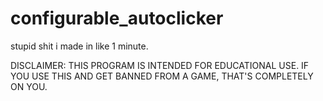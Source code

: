 # configurable_autoclicker

stupid shit i made in like 1 minute.

DISCLAIMER: THIS PROGRAM IS INTENDED FOR EDUCATIONAL USE. IF YOU USE THIS AND GET BANNED FROM A GAME, THAT'S COMPLETELY ON YOU.
